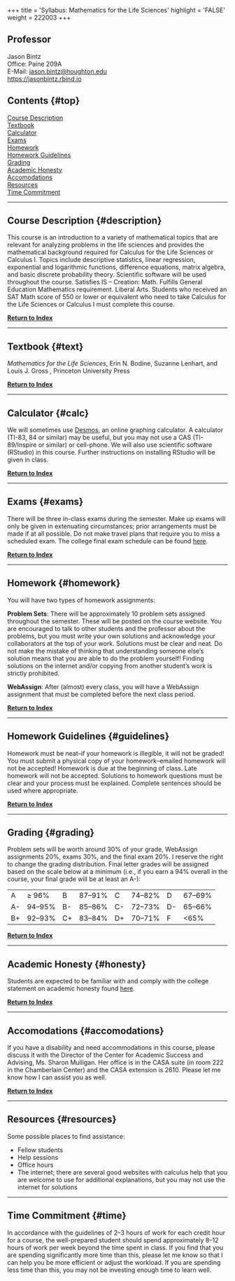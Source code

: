 +++
title = 'Syllabus: Mathematics for the Life Sciences'
highlight = 'FALSE'
weight = 222003
+++

## Professor

Jason Bintz  
Office: Paine 209A  
E-Mail: jason.bintz@houghton.edu  
<https://jasonbintz.rbind.io> 
                                                      
## Contents {#top}

[Course Description](#description)  
[Textbook](#text)  
[Calculator](#calc)  
[Exams](#exams)  
[Homework](#homework)  
[Homework Guidelines](#guidelines)  
[Grading](#grading)  
[Academic Honesty](#honesty)  
[Accomodations](#accomodations)  
[Resources](#resources)  
[Time Commitment](#time)  

-------------------------------------------------------------------

## Course Description {#description}

This course is an introduction to a variety of mathematical topics that are relevant for analyzing problems in the life sciences and provides the mathematical background required for Calculus for the Life Sciences or Calculus I. Topics include descriptive statistics, linear regression, exponential and logarithmic functions, difference equations, matrix algebra, and basic discrete probability theory. Scientific software will be used throughout the course. Satisfies IS – Creation: Math. Fulfills General Education Mathematics requirement. Liberal Arts. Students who received an SAT Math score of 550 or lower or equivalent who need to take Calculus for the Life Sciences or Calculus I must complete this course. 

[**Return to Index**](#top)

-------------------------------------------------------------------

## Textbook {#text}

*Mathematics for the Life Sciences*, Erin N. Bodine, Suzanne Lenhart, and Louis J. Gross , Princeton University Press

[**Return to Index**](#top)

-------------------------------------------------------------------

## Calculator {#calc}

We will sometimes use [Desmos](https://www.desmos.com), an online graphing calculator. A calculator (TI-83, 84 or similar) may be useful, but you may not use a CAS (TI-89/Inspire or similar) or cell-phone. We will also use scientific software (RStudio) in this course. Further instructions on installing RStudio will be given in class.

[**Return to Index**](#top)

------------------------------------------------------------------------

## Exams {#exams}

There will be three in-class exams during the semester. Make up exams will only be given in extenuating circumstances; prior arrangements must be made if at all possible. Do not make travel plans that require you to miss a scheduled exam. The college final exam schedule can be found [here](http://www.houghton.edu/registrar/final-exam-schedules/).

[**Return to Index**](#top)

------------------------------------------------------------------------

## Homework {#homework}

You will have two types of homework assignments:  

**Problem Sets**: There will be approximately 10 problem sets assigned throughout the semester. These will be posted on the course website. You are encouraged to talk to other students and the professor about the problems, but you must write your own solutions and acknowledge your collaborators at the top of your work. Solutions must be clear and neat. Do not make the mistake of thinking that understanding someone else’s solution means that you are able to do the problem yourself! Finding solutions on the internet and/or copying from another student’s work is strictly prohibited.

**WebAssign**: After (almost) every class, you will have a WebAssign assignment that must be completed before the next class period.

[**Return to Index**](#top)

------------------------------------------------------------------------

## Homework Guidelines {#guidelines}

Homework must be neat–if your homework is illegible, it will not be graded! You must submit a physical copy of your homework–emailed homework will not be accepted! Homework is due at the beginning of class. Late homework will not be accepted. Solutions to homework questions must be clear and your process must be explained. Complete sentences should be used where appropriate.

[**Return to Index**](#top)

------------------------------------------------------------------------

## Grading {#grading}

Problem sets will be worth around 30% of your grade, WebAssign assignments 20%, exams 30%, and the final exam 20%. I reserve the right to change the grading distribution. Final letter grades will be assigned based on the scale below at a minimum (i.e., if you earn a 94% overall in the course, your final grade will be at least an A-): 

| | | | | | | | |
|:------|:------|:------|:------|:------|:------|:------|:------|
| A | ≥ 96% | B | 87–91% | C | 74–82% | D | 67–69% | 
| A- | 94–95% | B- | 85–86% | C- | 72–73% | D- | 65–66% |
| B+ | 92–93% | C+ | 83–84% | D+ | 70–71% | F | <65%  |

[**Return to Index**](#top)

------------------------------------------------------------------------

## Academic Honesty {#honesty}

Students are expected to be familiar with and comply with the college statement on academic honesty found [here](http://www.houghton.edu/2014-2015-catalog/academic-information/policies/).

[**Return to Index**](#top)

------------------------------------------------------------------------

## Accomodations {#accomodations}

If you have a disability and need accommodations in this course, please discuss it with the Director of the Center for Academic Success and Advising, Ms. Sharon Mulligan. Her office is in the CASA suite (in room 222 in the Chamberlain Center) and the CASA extension is 2610. Please let me know how I can assist you as well.

[**Return to Index**](#top)

------------------------------------------------------------------------

## Resources {#resources}

Some possible places to find assistance:

- Fellow students
- Help sessions
- Office hours
- The internet; there are several good websites with calculus help that you are welcome to use for additional explanations, but you may not use the internet for solutions

------------------------------------------------------------------------

## Time Commitment {#time}

In accordance with the guidelines of 2–3 hours of work for each credit hour for a course, the well-prepared student should spend approximately 8–12 hours of work per week beyond the time spent in class. If you find that you are spending significantly more time than this, please let me know so that I can help you be more efficient or adjust the workload. If you are spending less time than this, you may not be investing enough time to learn well.
